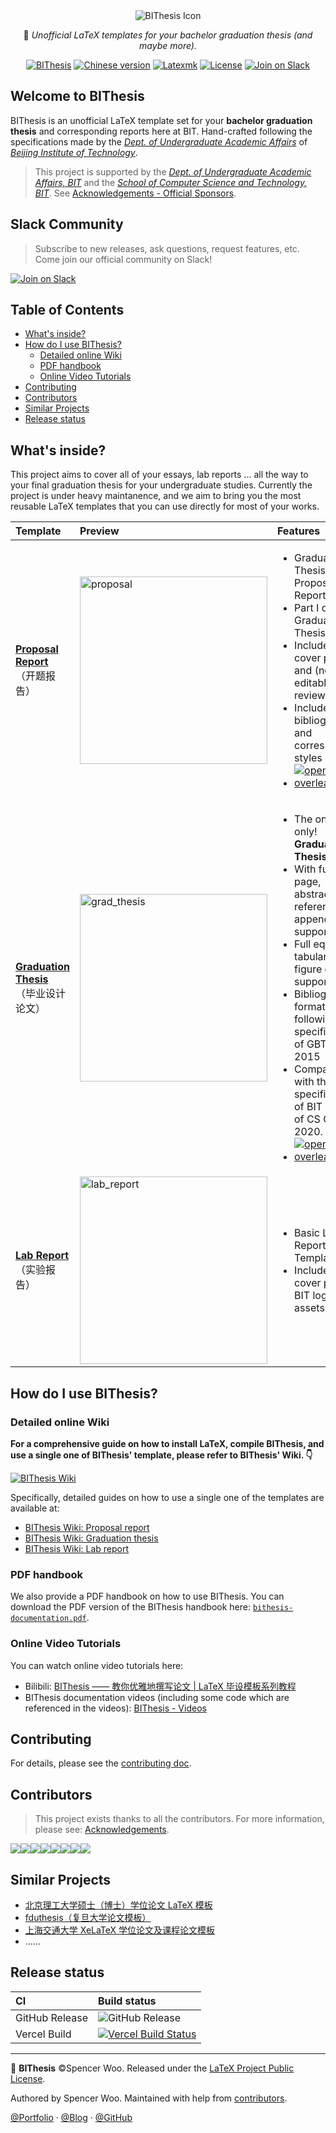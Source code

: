 <div align="center">
  <img src="assets/bithesis_icon.svg" alt="BIThesis Icon">

📖 _Unofficial LaTeX templates for your bachelor graduation thesis (and maybe more)._

[![BIThesis](./assets/bithesis_badge_solid.svg)](https://bithesis.spencerwoo.com/)
[![Chinese version](./assets/chinese.svg)](./README-zh.md)
[![Latexmk](https://badgen.net/badge/compiler/Latexmk?color=blue&labelColor=2b2b2b)](https://mg.readthedocs.io/latexmk.html)
[![License](https://badgen.net/github/license/spencerwooo/BIThesis?color=008080&labelColor=2b2b2b)](./LICENSE)
[![Join on Slack](https://img.shields.io/badge/Slack%20Community-BIThesis-black?logo=slack&style=social&logoColor=2eb67d)](https://join.slack.com/t/bithesis/shared_invite/zt-epmzkyk0-fJRsUS36AlwMNB2AI_Q~Vw)

</div>

<h2>Welcome to BIThesis</h2>

BIThesis is an unofficial LaTeX template set for your **bachelor graduation thesis** and corresponding reports here at BIT. Hand-crafted following the specifications made by the _[Dept. of Undergraduate Academic Affairs](http://jwc.bit.edu.cn/)_ of _[Beijing Institute of Technology](http://http://www.bit.edu.cn/)_.

> This project is supported by the _[Dept. of Undergraduate Academic Affairs, BIT](http://jwc.bit.edu.cn/)_ and the _[School of Computer Science and Technology, BIT](http://cs.bit.edu.cn/)_. See [Acknowledgements - Official Sponsors](https://bithesis.spencerwoo.com/Guide/5-Acknowledgements/Acknowledgements.html#%E5%AE%98%E6%96%B9%E8%B5%9E%E5%8A%A9-official-sponsors).

<h2>Slack Community</h2>

> Subscribe to new releases, ask questions, request features, etc. Come join our official community on Slack!

[![Join on Slack](./assets/slack.svg)](https://join.slack.com/t/bithesis/shared_invite/zt-epmzkyk0-fJRsUS36AlwMNB2AI_Q~Vw)

<h2>Table of Contents</h2>

- [What's inside?](#whats-inside)
- [How do I use BIThesis?](#how-do-i-use-bithesis)
  - [Detailed online Wiki](#detailed-online-wiki)
  - [PDF handbook](#pdf-handbook)
  - [Online Video Tutorials](#online-video-tutorials)
- [Contributing](#contributing)
- [Contributors](#contributors)
- [Similar Projects](#similar-projects)
- [Release status](#release-status)

## What's inside?

This project aims to cover all of your essays, lab reports ... all the way to your final graduation thesis for your undergraduate studies. Currently the project is under heavy maintanence, and we aim to bring you the most reusable LaTeX templates that you can use directly for most of your works.

| Template                                                         | Preview                                                                                         | Features                                                                                                                                                                                                                                                                                                                                                                                                                                                                                                                                                                                                        | Maintainer                                     |
| :--------------------------------------------------------------- | :---------------------------------------------------------------------------------------------- | :-------------------------------------------------------------------------------------------------------------------------------------------------------------------------------------------------------------------------------------------------------------------------------------------------------------------------------------------------------------------------------------------------------------------------------------------------------------------------------------------------------------------------------------------------------------------------------------------------------------- | :--------------------------------------------- |
| **[Proposal Report](./proposal-report)**<br>（开题报告）         | <img src="https://i.loli.net/2020/02/05/HfZUaGqWSjrATbe.png" width="300px" alt="proposal" />    | <ul><li>Graduation Thesis Proposal Report</li><li>Part I of the Graduation Thesis</li><li>Includes cover page and (non-editable) review table</li><li>Includes bibliography and corresponding styles</li><li>[![open in overleaf](https://img.shields.io/badge/open%20in-Overleaf-46a247?logo=overleaf&logoColor=white&labelColor=2b2b2b)](https://www.overleaf.com/latex/templates/bei-jing-li-gong-da-xue-ben-ke-sheng-bi-ye-lun-wen-kai-ti-bao-gao-mo-ban/dgqdjptfqtrn)</li></ul>                                                                                                                            | [@SpencerWoo](https://github.com/spencerwooo)  |
| **[Graduation Thesis](./graduation-thesis)**<br>（毕业设计论文） | <img src="https://i.loli.net/2020/03/01/hISQql1W6oFgKsC.png" width="300px" alt="grad_thesis" /> | <ul><li>The one and only! **Graduation Thesis**</li><li>With full cover page, abstract, reference and appendix support</li><li>Full equation, tabular and figure caption support</li><li>Bibliography formatted following the specifications of GBT7714-2015</li><li>Compatible with the specifications of BIT School of CS Class 2020.</li><li>[![open in overleaf](https://img.shields.io/badge/open%20in-Overleaf-46a247?logo=overleaf&logoColor=white&labelColor=2b2b2b)](https://www.overleaf.com/latex/templates/bei-jing-li-gong-da-xue-ben-ke-sheng-bi-ye-she-ji-lun-wen-mo-ban/mwhjgqsncxxg)</li></ul> | [@SpencerWoo](https://github.com/spencerwooo)  |
| **[Lab Report](./lab-report)**<br>（实验报告）                   | <img src="https://i.loli.net/2020/03/08/txzGcKv9YSel3IX.png" width="300px" alt="lab_report" />  | <ul><li>Basic Lab Report Template</li><li>Includes cover page, BIT logo and assets folder</li></ul>                                                                                                                                                                                                                                                                                                                                                                                                                                                                                                             | [@Silverster](https://github.com/Silverster98) |

## How do I use BIThesis?

### Detailed online Wiki

**For a comprehensive guide on how to install LaTeX, compile BIThesis, and use a single one of BIThesis' template, please refer to BIThesis' Wiki. 👇**

[![BIThesis Wiki](https://img.shields.io/badge/BIThesis-Wiki-009944?logo=wikipedia&labelColor=2b2b2b&style=for-the-badge)](https://bithesis.spencerwoo.com/)

Specifically, detailed guides on how to use a single one of the templates are available at:

- [BIThesis Wiki: Proposal report](https://bithesis.spencerwoo.com/Guide/3-Templates/Proposal-Report.html)
- [BIThesis Wiki: Graduation thesis](https://bithesis.spencerwoo.com/Guide/3-Templates/Final-Graduation-Thesis.html)
- [BIThesis Wiki: Lab report](https://bithesis.spencerwoo.com/Guide/3-Templates/Lab-Report.html)

### PDF handbook

We also provide a PDF handbook on how to use BIThesis. You can download the PDF version of the BIThesis handbook here: [`bithesis-documentation.pdf`](https://github.com/spencerwooo/BIThesis/releases/latest).

### Online Video Tutorials

You can watch online video tutorials here:

- Bilibili: [BIThesis —— 教你优雅地撰写论文 | LaTeX 毕设模板系列教程](https://www.bilibili.com/video/BV1GT4y1V78d/)
- BIThesis documentation videos (including some code which are referenced in the videos): [BIThesis - Videos](https://bithesis.spencerwoo.com/Video/)

## Contributing

For details, please see the [contributing doc](./contributing.md).

## Contributors

> This project exists thanks to all the contributors. For more information, please see: [Acknowledgements](https://bithesis.spencerwoo.com/Guide/5-Acknowledgements/Acknowledgements.html).

[![](https://sourcerer.io/fame/spencerwooo/spencerwooo/BIThesis/images/0)](https://sourcerer.io/fame/spencerwooo/spencerwooo/BIThesis/links/0)[![](https://sourcerer.io/fame/spencerwooo/spencerwooo/BIThesis/images/1)](https://sourcerer.io/fame/spencerwooo/spencerwooo/BIThesis/links/1)[![](https://sourcerer.io/fame/spencerwooo/spencerwooo/BIThesis/images/2)](https://sourcerer.io/fame/spencerwooo/spencerwooo/BIThesis/links/2)[![](https://sourcerer.io/fame/spencerwooo/spencerwooo/BIThesis/images/3)](https://sourcerer.io/fame/spencerwooo/spencerwooo/BIThesis/links/3)[![](https://sourcerer.io/fame/spencerwooo/spencerwooo/BIThesis/images/4)](https://sourcerer.io/fame/spencerwooo/spencerwooo/BIThesis/links/4)[![](https://sourcerer.io/fame/spencerwooo/spencerwooo/BIThesis/images/5)](https://sourcerer.io/fame/spencerwooo/spencerwooo/BIThesis/links/5)[![](https://sourcerer.io/fame/spencerwooo/spencerwooo/BIThesis/images/6)](https://sourcerer.io/fame/spencerwooo/spencerwooo/BIThesis/links/6)[![](https://sourcerer.io/fame/spencerwooo/spencerwooo/BIThesis/images/7)](https://sourcerer.io/fame/spencerwooo/spencerwooo/BIThesis/links/7)

## Similar Projects

- [北京理工大学硕士（博士）学位论文 LaTeX 模板](https://github.com/BIT-thesis/LaTeX-template)
- [fduthesis（复旦大学论文模板）](https://github.com/stone-zeng/fduthesis)
- [上海交通大学 XeLaTeX 学位论文及课程论文模板](https://github.com/sjtug/SJTUThesis)
- ……

## Release status

| CI             | Build status                                                                                                                                                                              |
| :------------- | :---------------------------------------------------------------------------------------------------------------------------------------------------------------------------------------- |
| GitHub Release | ![GitHub Release](https://github.com/spencerwooo/BIThesis/workflows/Release/badge.svg?branch=master)                                                                                      |
| Vercel Build   | [![Vercel Build Status](https://badgen.net/https/now.swoo.workers.dev/dpl_JAAPnJYBFWWqVLjtNXcxaU8FJDk6?label=Vercel&labelColor=2b2b2b&icon=zeit)](https://vercel.com/spencerwoo/bithesis) |


<!-- ## Disclaimer

This project is not validated by the _Department of Undergraduate Academic Affairs_ of _Beijing Institute of Technology_, nor is it affiliated with _Beijing Institute of Technology_. Use this template at your own risk. 笔芯 (´▽`ʃ♡ƪ) -->

---

📖 **BIThesis** ©Spencer Woo. Released under the [LaTeX Project Public License](LICENSE).

Authored by Spencer Woo. Maintained with help from [contributors](https://github.com/spencerwooo/BIThesis/graphs/contributors).

[@Portfolio](https://spencerwoo.com/) · [@Blog](https://blog.spencerwoo.com/) · [@GitHub](https://github.com/spencerwooo)
